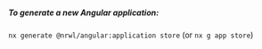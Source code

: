 ##### To generate a new Angular application:

`nx generate @nrwl/angular:application store` (or `nx g app store`)
